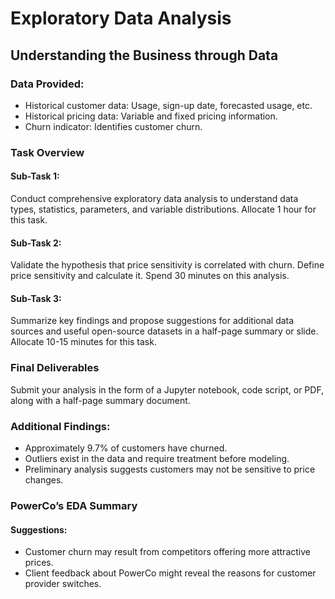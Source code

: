 # Exploratory Data Analysis 

## Understanding the Business through Data

### Data Provided:

- Historical customer data: Usage, sign-up date, forecasted usage, etc.
- Historical pricing data: Variable and fixed pricing information.
- Churn indicator: Identifies customer churn.

### Task Overview

#### Sub-Task 1: 
Conduct comprehensive exploratory data analysis to understand data types, statistics, parameters, and variable distributions. Allocate 1 hour for this task.

#### Sub-Task 2: 
Validate the hypothesis that price sensitivity is correlated with churn. Define price sensitivity and calculate it. Spend 30 minutes on this analysis.

#### Sub-Task 3: 
Summarize key findings and propose suggestions for additional data sources and useful open-source datasets in a half-page summary or slide. Allocate 10-15 minutes for this task.

### Final Deliverables

Submit your analysis in the form of a Jupyter notebook, code script, or PDF, along with a half-page summary document.


### Additional Findings:

- Approximately 9.7% of customers have churned.
- Outliers exist in the data and require treatment before modeling.
- Preliminary analysis suggests customers may not be sensitive to price changes.

### PowerCo’s EDA Summary

#### Suggestions:

- Customer churn may result from competitors offering more attractive prices.
- Client feedback about PowerCo might reveal the reasons for customer provider switches.
